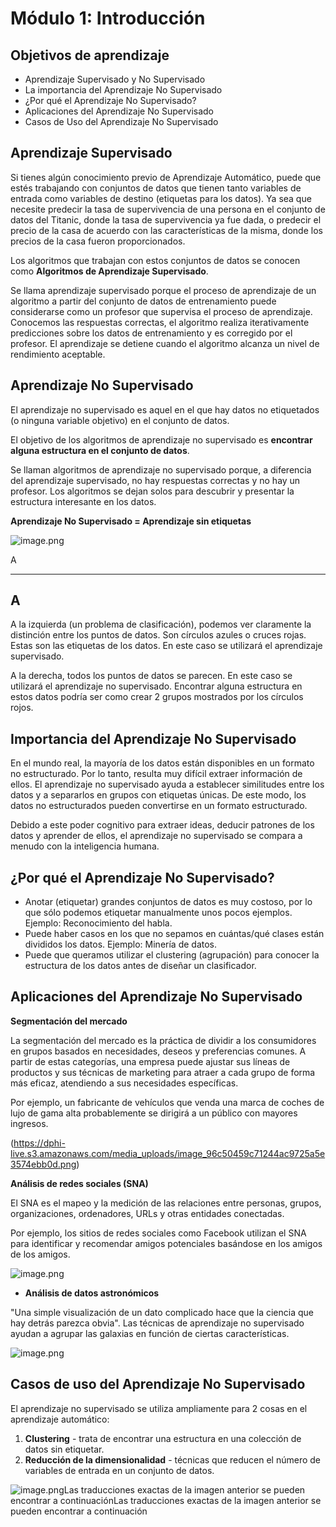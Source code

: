 # Módulo 1: Introducción

## Objetivos de aprendizaje

* Aprendizaje Supervisado y No Supervisado
* La importancia del Aprendizaje No Supervisado
* ¿Por qué el Aprendizaje No Supervisado?
* Aplicaciones del Aprendizaje No Supervisado
* Casos de Uso del Aprendizaje No Supervisado



## Aprendizaje Supervisado

Si tienes algún conocimiento previo de Aprendizaje Automático, puede que estés trabajando con conjuntos de datos que tienen tanto variables de entrada como variables de destino (etiquetas para los datos). Ya sea que necesite predecir la tasa de supervivencia de una persona en el conjunto de datos del Titanic, donde la tasa de supervivencia ya fue dada, o predecir el precio de la casa de acuerdo con las características de la misma, donde los precios de la casa fueron proporcionados.

Los algoritmos que trabajan con estos conjuntos de datos se conocen como **Algoritmos de Aprendizaje Supervisado**.

Se llama aprendizaje supervisado porque el proceso de aprendizaje de un algoritmo a partir del conjunto de datos de entrenamiento puede considerarse como un profesor que supervisa el proceso de aprendizaje. Conocemos las respuestas correctas, el algoritmo realiza iterativamente predicciones sobre los datos de entrenamiento y es corregido por el profesor. El aprendizaje se detiene cuando el algoritmo alcanza un nivel de rendimiento aceptable.

## Aprendizaje No Supervisado

El aprendizaje no supervisado es aquel en el que hay datos no etiquetados (o ninguna variable objetivo) en el conjunto de datos.

El objetivo de los algoritmos de aprendizaje no supervisado es **encontrar alguna estructura en el conjunto de datos**.

Se llaman algoritmos de aprendizaje no supervisado porque, a diferencia del aprendizaje supervisado, no hay respuestas correctas y no hay un profesor. Los algoritmos se dejan solos para descubrir y presentar la estructura interesante en los datos.

**Aprendizaje No Supervisado = Aprendizaje sin etiquetas**



![image.png](https://dphi-live.s3.amazonaws.com/media_uploads/image_e0280b0312804d37896dbdc73468c24a.png)



A

---
A
---




A la izquierda (un problema de clasificación), podemos ver claramente la distinción entre los puntos de datos. Son círculos azules o cruces rojas. Estas son las etiquetas de los datos. En este caso se utilizará el aprendizaje supervisado.

A la derecha, todos los puntos de datos se parecen. En este caso se utilizará el aprendizaje no supervisado. Encontrar alguna estructura en estos datos podría ser como crear 2 grupos mostrados por los círculos rojos.

## Importancia del Aprendizaje No Supervisado

En el mundo real, la mayoría de los datos están disponibles en un formato no estructurado. Por lo tanto, resulta muy difícil extraer información de ellos. El aprendizaje no supervisado ayuda a establecer similitudes entre los datos y a separarlos en grupos con etiquetas únicas. De este modo, los datos no estructurados pueden convertirse en un formato estructurado.

Debido a este poder cognitivo para extraer ideas, deducir patrones de los datos y aprender de ellos, el aprendizaje no supervisado se compara a menudo con la inteligencia humana.

## ¿Por qué el Aprendizaje No Supervisado?

* Anotar (etiquetar) grandes conjuntos de datos es muy costoso, por lo que sólo podemos etiquetar manualmente unos pocos ejemplos. Ejemplo: Reconocimiento del habla.
* Puede haber casos en los que no sepamos en cuántas/qué clases están divididos los datos. Ejemplo: Minería de datos.
* Puede que queramos utilizar el clustering (agrupación) para conocer la estructura de los datos antes de diseñar un clasificador.

## Aplicaciones del Aprendizaje No Supervisado

**Segmentación del mercado**

La segmentación del mercado es la práctica de dividir a los consumidores en grupos basados en necesidades, deseos y preferencias comunes. A partir de estas categorías, una empresa puede ajustar sus líneas de productos y sus técnicas de marketing para atraer a cada grupo de forma más eficaz, atendiendo a sus necesidades específicas.

Por ejemplo, un fabricante de vehículos que venda una marca de coches de lujo de gama alta probablemente se dirigirá a un público con mayores ingresos.

(https://dphi-live.s3.amazonaws.com/media_uploads/image_96c50459c71244ac9725a5e3574ebb0d.png)


**Análisis de redes sociales (SNA)**

El SNA es el mapeo y la medición de las relaciones entre personas, grupos, organizaciones, ordenadores, URLs y otras entidades conectadas.

Por ejemplo, los sitios de redes sociales como Facebook utilizan el SNA para identificar y recomendar amigos potenciales basándose en los amigos de los amigos.


![image.png](https://dphi-live.s3.amazonaws.com/media_uploads/image_6024b8da3e94441b8dcbdcf6135593f5.png)



* **Análisis de datos astronómicos**

"Una simple visualización de un dato complicado hace que la ciencia que hay detrás parezca obvia". Las técnicas de aprendizaje no supervisado ayudan a agrupar las galaxias en función de ciertas características.



![image.png](https://dphi-live.s3.amazonaws.com/media_uploads/image_dd58d33b216841af8abe9fcad4316da3.png)



## Casos de uso del Aprendizaje No Supervisado

El aprendizaje no supervisado se utiliza ampliamente para 2 cosas en el aprendizaje automático:

1. **Clustering** - trata de encontrar una estructura en una colección de datos sin etiquetar.
2. **Reducción de la dimensionalidad** - técnicas que reducen el número de variables de entrada en un conjunto de datos.


![image.png](https://dphi-live.s3.amazonaws.com/media_uploads/image_b8f7710fc013461aaaeb8e28a9f14263.png)Las traducciones exactas de la imagen anterior se pueden encontrar a continuaciónLas traducciones exactas de la imagen anterior se pueden encontrar a continuación